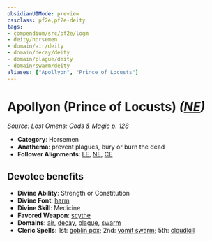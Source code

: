 ```yaml
---
obsidianUIMode: preview
cssclass: pf2e,pf2e-deity
tags:
- compendium/src/pf2e/logm
- deity/horsemen
- domain/air/deity
- domain/decay/deity
- domain/plague/deity
- domain/swarm/deity
aliases: ["Apollyon", "Prince of Locusts"]
---
```

# Apollyon (Prince of Locusts) *([NE](../../../rules/traits/neutral-evil-b1.md))*  
*Source: Lost Omens: Gods & Magic p. 128*  

- **Category**: Horsemen
- **Anathema**: prevent plagues, bury or burn the dead
- **Follower Alignments**: [LE](../../../rules/traits/lawful-evil-b1.md), [NE](../../../rules/traits/neutral-evil-b1.md), [CE](../../../rules/traits/chaotic-evil-b1.md)

## Devotee benefits

- **Divine Ability**: Strength or Constitution
- **Divine Font**: [harm](../../spells/harm.md)
- **Divine Skill**: Medicine
- **Favored Weapon**: [scythe](../../equipment/items/scythe.md)
- **Domains**: [air](../domains.md#Air), [decay](../domains.md#Decay), [plague](../domains.md#Plague), [swarm](../domains.md#Swarm)
- **Cleric Spells**: 1st: [goblin pox](../../spells/goblin-pox.md); 2nd: [vomit swarm](../../spells/vomit-swarm-apg.md); 5th: [cloudkill](../../spells/cloudkill.md)